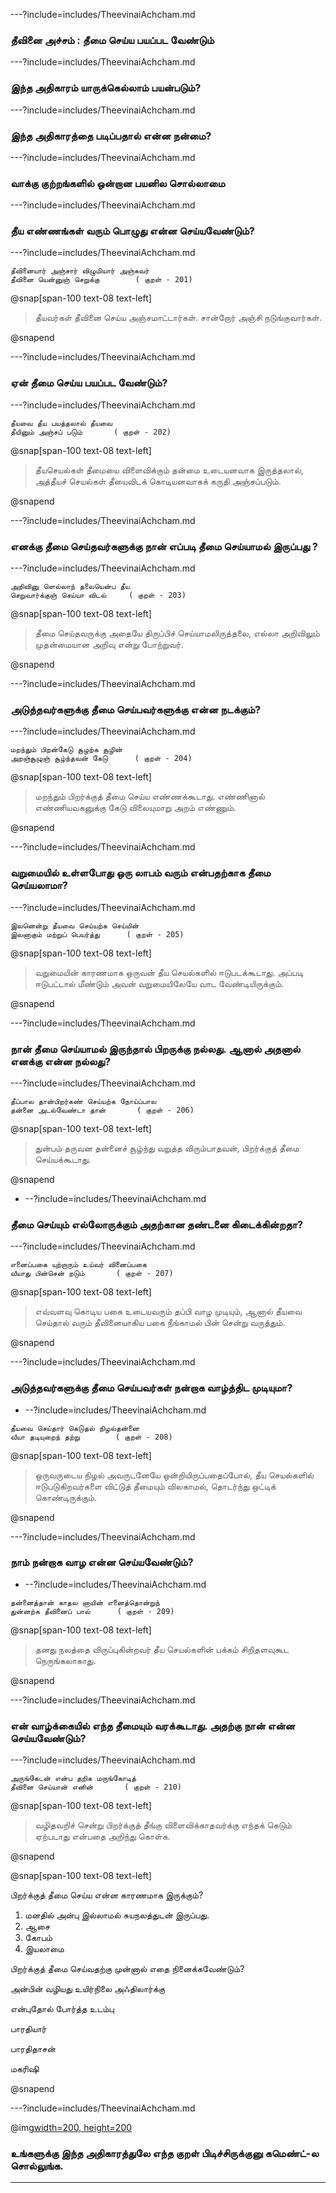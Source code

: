 ---?include=includes/TheevinaiAchcham.md

### தீவினை அச்சம் : தீமை செய்ய பயப்பட வேண்டும்

---?include=includes/TheevinaiAchcham.md

### இந்த அதிகாரம் யாருக்கெல்லாம் பயன்படும்?

---?include=includes/TheevinaiAchcham.md

### இந்த அதிகாரத்தை படிப்பதால் என்ன நன்மை?

---?include=includes/TheevinaiAchcham.md

### வாக்கு குற்றங்களில் ஒன்றான பயனில சொல்லாமை  

---?include=includes/TheevinaiAchcham.md

### தீய எண்ணங்கள் வரும் பொழுது என்ன செய்யவேண்டும்?

---?include=includes/TheevinaiAchcham.md

```
தீவினையார் அஞ்சார் விழுமியார் அஞ்சுவர்
தீவினை யென்னுஞ் செறுக்கு		( குறள் - 201)

```

@snap[span-100 text-08 text-left]

> தீயவர்கள் தீவினை செய்ய அஞ்சமாட்டார்கள். சான்றோர் அஞ்சி நடுங்குவார்கள்.

@snapend

---?include=includes/TheevinaiAchcham.md

### ஏன் தீமை செய்ய பயப்பட வேண்டும்?

---?include=includes/TheevinaiAchcham.md

```
தீயவை தீய பயத்தலால் தீயவை
தீயினும் அஞ்சப் படும்		( குறள் - 202)

```

@snap[span-100 text-08 text-left]

> தீயசெயல்கள் தீமையை விளைவிக்கும் தன்மை உடையனவாக இருத்தலால், அத்தீயச் செயல்கள் தீயைவிடக் கொடியனவாகக் கருதி அஞ்சப்படும்.

@snapend

---?include=includes/TheevinaiAchcham.md

### எனக்கு தீமை செய்தவர்களுக்கு நான் எப்படி தீமை செய்யாமல் இருப்பது ?

---?include=includes/TheevinaiAchcham.md

```
அறிவினு ளெல்லாந் தலையென்ப தீய
செறுவார்க்குஞ் செய்யா விடல்		( குறள் - 203)

```

@snap[span-100 text-08 text-left]

> தீமை செய்தவருக்கு அதையே திருப்பிச் செய்யாமலிருத்தலை, எல்லா அறிவிலும் முதன்மையான அறிவு என்று போற்றுவர்.

@snapend

---?include=includes/TheevinaiAchcham.md

### அடுத்தவர்களுக்கு தீமை செய்பவர்களுக்கு என்ன நடக்கும்?

---?include=includes/TheevinaiAchcham.md

```
மறந்தும் பிறன்கேடு சூழற்க சூழின்
அறஞ்சூழுஞ் சூழ்ந்தவன் கேடு		( குறள் - 204)

```

@snap[span-100 text-08 text-left]

> மறந்தும் பிறர்க்குத் தீமை செய்ய எண்ணக்கூடாது. எண்ணினால் எண்ணியவகனுக்கு கேடு விலையுமாறு அறம் எண்ணும்.

@snapend

---?include=includes/TheevinaiAchcham.md

### வறுமையில் உள்ளபோது ஒரு லாபம் வரும் என்பதற்காக தீமை செய்யலாமா?

---?include=includes/TheevinaiAchcham.md

```
இலனென்று தீயவை செய்யற்க செய்யின்
இலனாகும் மற்றுப் பெயர்த்து		( குறள் - 205)

```

@snap[span-100 text-08 text-left]

> வறுமையின் காரணமாக ஒருவன் தீய செயல்களில் ஈடுபடக்கூடாது. அப்படி ஈடுபட்டால் மீண்டும் அவன் வறுமையிலேயே வாட வேண்டியிருக்கும்.

@snapend

---?include=includes/TheevinaiAchcham.md

### நான் தீமை செய்யாமல் இருந்தால் பிறருக்கு நல்லது. ஆனால் அதனால் எனக்கு என்ன நல்லது?

---?include=includes/TheevinaiAchcham.md

```
தீப்பால தான்பிறர்கண் செய்யற்க நோய்ப்பால
தன்னை அடல்வேண்டா தான்		( குறள் - 206)

```

@snap[span-100 text-08 text-left]

> துன்பம் தருவன தன்னைச் சூழ்ந்து வறுத்த விரும்பாதவன், பிறர்க்குத் தீமை செய்யக்கூடாது.

@snapend

- --?include=includes/TheevinaiAchcham.md

### தீமை செய்யும் எல்லோருக்கும் அதற்கான தண்டனை கிடைக்கின்றதா?

---?include=includes/TheevinaiAchcham.md

```
எனைப்பகை யுற்றாரும் உய்வர் வினைப்பகை
வீயாது பின்சென் றடும்		( குறள் - 207)

```

@snap[span-100 text-08 text-left]

> எவ்வளவு கொடிய பகை உடையவரும் தப்பி வாழ முடியும், ஆனால் தீயவை செய்தால் வரும் தீவினையாகிய பகை நீங்காமல் பின் சென்று வருத்தும்.

@snapend

---?include=includes/TheevinaiAchcham.md

### அடுத்தவர்களுக்கு தீமை செய்பவர்கள் நன்றாக வாழ்த்திட முடியுமா?

- --?include=includes/TheevinaiAchcham.md

```
தீயவை செய்தார் கெடுதல் நிழல்தன்னை
வீயா தடியுறைந் தற்று		( குறள் - 208)

```

@snap[span-100 text-08 text-left]

> ஒருவருடைய நிழல் அவருடனேயே ஒன்றியிருப்பதைப்போல், தீய செயல்களில் ஈடுபடுகிறவர்களை விட்டுத் தீமையும் விலகாமல், தொடர்ந்து ஒட்டிக் கொண்டிருக்கும்.

@snapend

---?include=includes/TheevinaiAchcham.md

### நாம் நன்றாக வாழ என்ன செய்யவேண்டும்?

- --?include=includes/TheevinaiAchcham.md

```
தன்னைத்தான் காதல னாயின் எனைத்தொன்றுந்
துன்னற்க தீவினைப் பால்		( குறள் - 209)

```

@snap[span-100 text-08 text-left]

> தனது நலத்தை விருப்புகின்றவர் தீய செயல்களின் பக்கம் சிறிதளவுகூட நெருங்கலாகாது.

@snapend

---?include=includes/TheevinaiAchcham.md

### என் வாழ்க்கையில் எந்த தீமையும் வரக்கூடாது. அதற்கு நான் என்ன செய்யவேண்டும்?

---?include=includes/TheevinaiAchcham.md

```
அருங்கேடன் என்ப தறிக மருங்கோடித்
தீவினை செய்யான் எனின்		( குறள் - 210)

```

@snap[span-100 text-08 text-left]

> வழிதவறிச் சென்று பிறர்க்குத் தீங்கு விளைவிக்காதவர்க்கு எந்தக் கெடும் ஏற்படாது என்பதை அறிந்து கொள்க.

@snapend

@snap[span-100 text-08 text-left]
<div class="conclusion" >
பிறர்க்குத் தீமை செய்ய என்ன காரணமாக இருக்கும்?

1. மனதில் அன்பு இல்லாமல் சுயநலத்துடன் இருப்பது. 
2. ஆசை 
3. கோபம் 
4. இயலாமை 

பிறர்க்குத் தீமை செய்வதற்கு முன்னால் எதை நினைக்கவேண்டும்?

அன்பின் வழியது உயிர்நிலை அஃதிலார்க்கு 

என்புதோல் போர்த்த உடம்பு

பாரதியார் 

பாரதிதாசன் 

மகரிஷி  

</div>

@snapend

---?include=includes/TheevinaiAchcham.md

@img[width=200, height=200](assets/img/comment-button.png)

### உங்களுக்கு இந்த அதிகாரத்துலே எந்த குறள் பிடிச்சிருக்குனு கமெண்ட்-ல சொல்லுங்க.

---